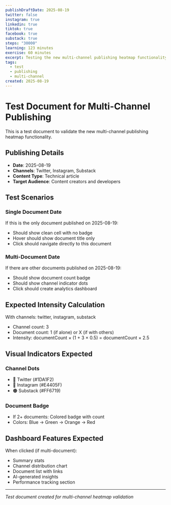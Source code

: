 ```yaml
---
publishDraftDate: 2025-08-19
twitter: false
instagram: true
linkedin: true
tiktok: true
facebook: true
substack: true
steps: "30000"
learning: 123 minutes
exercise: 60 minutes
excerpt: Testing the new multi-channel publishing heatmap functionality with enhanced intensity calculation and dashboard generation.
tags:
  - test
  - publishing
  - multi-channel
created: 2025-08-19
---
```


# Test Document for Multi-Channel Publishing

This is a test document to validate the new multi-channel publishing heatmap functionality.

## Publishing Details

- **Date**: 2025-08-19
- **Channels**: Twitter, Instagram, Substack
- **Content Type**: Technical article
- **Target Audience**: Content creators and developers

## Test Scenarios

### Single Document Date
If this is the only document published on 2025-08-19:
- Should show clean cell with no badge
- Hover should show document title only
- Click should navigate directly to this document

### Multi-Document Date
If there are other documents published on 2025-08-19:
- Should show document count badge
- Should show channel indicator dots
- Click should create analytics dashboard

## Expected Intensity Calculation

With channels: twitter, instagram, substack
- Channel count: 3
- Document count: 1 (if alone) or X (if with others)
- Intensity: documentCount × (1 + 3 × 0.5) = documentCount × 2.5

## Visual Indicators Expected

### Channel Dots
- 🔵 Twitter (#1DA1F2)
- 🔴 Instagram (#E4405F) 
- 🟠 Substack (#FF6719)

### Document Badge
- If 2+ documents: Colored badge with count
- Colors: Blue → Green → Orange → Red

## Dashboard Features Expected

When clicked (if multi-document):
- Summary stats
- Channel distribution chart
- Document list with links
- AI-generated insights
- Performance tracking section

---
*Test document created for multi-channel heatmap validation*